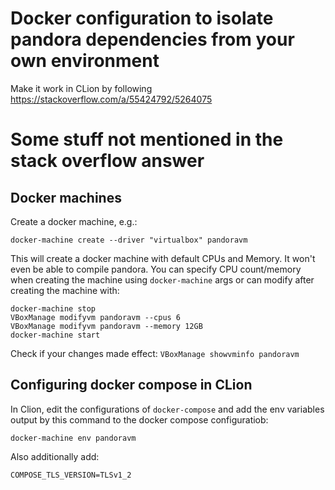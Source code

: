 # Docker configuration to isolate pandora dependencies from your own environment

Make it work in CLion by following https://stackoverflow.com/a/55424792/5264075

# Some stuff not mentioned in the stack overflow answer

## Docker machines

Create a docker machine, e.g.:

`docker-machine create --driver "virtualbox" pandoravm`

This will create a docker machine with default CPUs and Memory. It won't even be able to compile pandora. You can specify CPU count/memory when creating the machine using `docker-machine` args or can modify after creating the machine with:
```
docker-machine stop
VBoxManage modifyvm pandoravm --cpus 6
VBoxManage modifyvm pandoravm --memory 12GB
docker-machine start
```

Check if your changes made effect:
`VBoxManage showvminfo pandoravm`

## Configuring docker compose in CLion

In Clion, edit the configurations of `docker-compose` and add the env variables output by this command to the docker compose configuratiob:

`docker-machine env pandoravm`

Also additionally add:

`COMPOSE_TLS_VERSION=TLSv1_2`